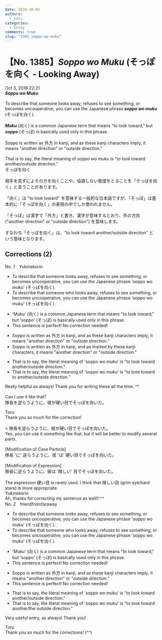```yaml
---
date: 2018-10-03
authors:
  - toru
categories:
  - Essay
comments: true
slug: "1385_soppo-wo-muku"
---
```


# 【No. 1385】<strong><em>Soppo wo Muku</em></strong> (そっぽを向く - Looking Away)
<div class="date">Oct 3, 2018 22:21</div>
<div id="post"><div id="body_show_ori">
<strong><em>Soppo wo Muku</em></strong><br/><br/>To describe that someone looks away, refuses to see something, or becomes uncooperative, you can use the Japanese phrase <strong><em>soppo wo muku</em></strong> (そっぽを向く).<br/><br/><strong><em>Muku</em></strong> (向く) is a common Japanese term that means "to look toward," but <strong><em>soppo</em></strong> (そっぽ) is basically used only in this phrase.<br/><br/>Soppo is written as 外方 in kanji, and as these kanji characters imply, it means "another direction" or "outside direction."<br/><br/>That is to say, the literal meaning of <em>soppo wo muku</em> is "to look toward another/outside direction."
</div></div>

<!-- more -->

<div id="post_ja"><div id="body_show_mo">
そっぽを向く<br/><br/>相手を見ずによその方を向くことや、協調しない態度をとることを「そっぽを向く」と言うことがあります。<br/><br/>「向く」は "to look toward" を意味する一般的な日本語ですが、「そっぽ」は基本的に「そっぽを向く」の表現の中でしか使われません。<br/><br/>「そっぽ」は漢字で「外方」と書き、漢字が意味するとおり、外の方向 ("another direction" or "outside direction") を意味します。<br/><br/>すなわち「そっぽを向く」は、"to look toward another/outside direction" という意味となります。
</div></div>

## Corrections (2)
<div id="block"><div class="first_name"> No. 1　<span class="just_name">Yukinekorin</span></div><div id="block2">
<ul class="correction_field">
<li class="incorrect">To describe that someone looks away, refuses to see something, or becomes uncooperative, you can use the Japanese phrase 'soppo wo muku' (そっぽを向く).</li>
<li class="corrected correct">
To describe <span class="f_blue"><span class="sline">that</span></span> someone <span class="f_blue">who</span> looks away, refuses to see something, or becomes uncooperative, you can use the Japanese phrase 'soppo wo muku' (そっぽを向く).
</li>
</ul>
<ul class="correction_field">
<li class="incorrect">'Muku' (向く) is a common Japanese term that means "to look toward," but 'soppo' (そっぽ) is basically used only in this phrase.</li>
<li class="corrected perfect">This sentence is perfect! No correction needed!</li>
</ul>
<ul class="correction_field">
<li class="incorrect">Soppo is written as 外方 in kanji, and as these kanji characters imply, it means "another direction" or "outside direction."</li>
<li class="corrected correct">
Soppo is written as 外方 in kanji, and as <span class="f_blue">implied by </span>these kanji characters, it means "another direction" or "outside direction."
</li>
</ul>
<ul class="correction_field">
<li class="incorrect">That is to say, the literal meaning of 'soppo wo muku' is "to look toward another/outside direction."</li>
<li class="corrected correct">
That is to say, the literal meaning of 'soppo wo muku' is "to look toward <span class="f_blue">to </span>another/outside direction."
</li>
</ul>
<p class="comment_small">
 Really helpful as always! Thank you for writing these all the time. ^^
 <br/>
 <br/>
 Can I use it like that?
 <br/>
 隊長を逆らうように、彼が硬い目でそっぽを向いた。
</p>

</div><div class="name"><span class="just_name">Toru</span><br>
Thank you so much for the correction!<br/><br/>&gt; 隊長を逆らうように、彼が硬い目でそっぽを向いた。<br/>Yes, you can use it something like that, but it will be better to modify several parts.<br/><br/>[Modification of Case Particle]<br/>隊長 'に' 逆らうように、彼 'は' 硬い目でそっぽを向いた。<br/><br/>[Modification of Expression]<br/>隊長に逆らうように、彼は '険しい' 目でそっぽを向いた。<br/><br/>The expression 硬い目 is rarely used. I think that 険しい目 (grim eye/hard stare) is more appropriate.
</div>
<div class="name"><span class="just_name">Yukinekorin</span><br>
Ah, thanks for correcting my sentence as well!! ^^
</div>
</div>
<div id="block"><div class="first_name"> No. 2　<span class="just_name">friendfromfaraway</span></div><div id="block2">
<ul class="correction_field">
<li class="incorrect">To describe that someone looks away, refuses to see something, or becomes uncooperative, you can use the Japanese phrase 'soppo wo muku' (そっぽを向く).</li>
<li class="corrected correct">
To describe <span class="f_gray"><span class="sline">that </span></span>someone <span class="f_red">who </span>looks away, refuses to see something, or becomes uncooperative, you can use the Japanese phrase 'soppo wo muku' (そっぽを向く).
</li>
</ul>
<ul class="correction_field">
<li class="incorrect">'Muku' (向く) is a common Japanese term that means "to look toward," but 'soppo' (そっぽ) is basically used only in this phrase.</li>
<li class="corrected perfect">This sentence is perfect! No correction needed!</li>
</ul>
<ul class="correction_field">
<li class="incorrect">Soppo is written as 外方 in kanji, and as these kanji characters imply, it means "another direction" or "outside direction."</li>
<li class="corrected perfect">This sentence is perfect! No correction needed!</li>
</ul>
<ul class="correction_field">
<li class="incorrect">That is to say, the literal meaning of 'soppo wo muku' is "to look toward another/outside direction."</li>
<li class="corrected correct">
That is to say, the literal meaning of 'soppo wo muku' is "to look toward another/<span class="f_red">the </span>outside direction."
</li>
</ul>
<p class="comment_small">
 Very useful entry, as always! Thank you!
</p>

</div><div class="name"><span class="just_name">Toru</span><br>
Thank you so much for the corrections! (^^)
</div>
</div>
